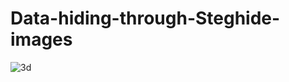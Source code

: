 # Data-hiding-through-Steghide-images
![3d](https://github.com/user-attachments/assets/3e35e81b-4110-4e15-ab82-0cb4c74a18b9)
